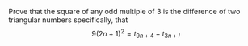 Prove that the square of any odd multiple of 3 is the difference of two triangular numbers specifically, that
$$9( 2 n + 1)^2 = t_{9n+4} - t_{3n+l}$$